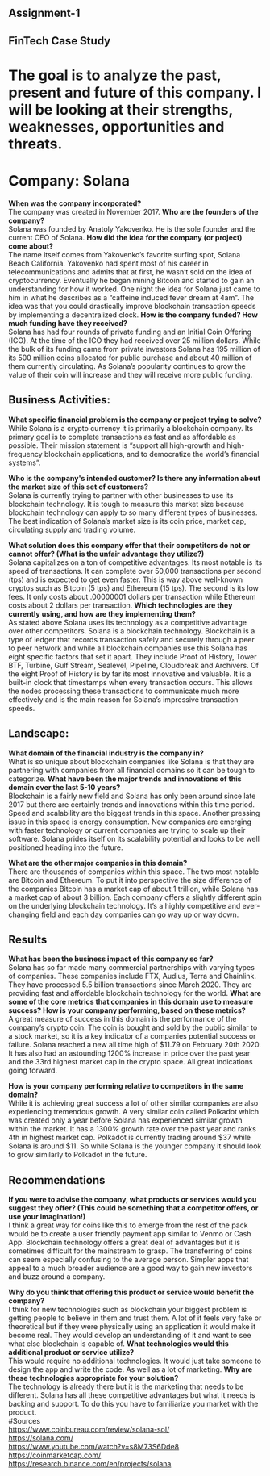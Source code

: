 ## Assignment-1

## FinTech Case Study

# The goal is to analyze the past, present and future of this company. I will be looking at their strengths, weaknesses, opportunities and threats. 

# Company: Solana 

**When was the company incorporated?**      
The company was created in November 2017.
**Who are the founders of the company?**    
Solana was founded by Anatoly Yakovenko. He is the sole founder and the current CEO of Solana. 
**How did the idea for the company (or project) come about?**    
The name itself comes from Yakovenko’s favorite surfing spot, Solana Beach California. Yakovenko had spent most of his career in telecommunications and admits that at first, he wasn’t sold on the idea of cryptocurrency. Eventually he began mining Bitcoin and started to gain an understanding for how it worked. One night the idea for Solana just came to him in what he describes as a “caffeine induced fever dream at 4am”. The idea was that you could drastically improve blockchain transaction speeds by implementing a decentralized clock. 
**How is the company funded? How much funding have they received?**    
Solana has had four rounds of private funding and an Initial Coin Offering (ICO). At the time of the ICO they had received over 25 million dollars. While the bulk of its funding came from private investors Solana has 195 million of its 500 million coins allocated for public purchase and about 40 million of them currently circulating. As Solana’s popularity continues to grow the value of their coin will increase and they will receive more public funding.

## Business Activities:

**What specific financial problem is the company or project trying to solve?**    
While Solana is a crypto currency it is primarily a blockchain company. Its primary goal is to complete transactions as fast and as affordable as possible. Their mission statement is “support all high-growth and high-frequency blockchain applications, and to democratize the world’s financial systems”.

**Who is the company's intended customer?  Is there any information about the market size of this set of customers?**    
Solana is currently trying to partner with other businesses to use its blockchain technology. It is tough to measure this market size because blockchain technology can apply to so many different types of businesses. The best indication of Solana’s market size is its coin price, market cap, circulating supply and trading volume. 
	
**What solution does this company offer that their competitors do not or cannot offer? (What is the unfair advantage they utilize?)**     
Solana capitalizes on a ton of competitive advantages. Its most notable is its speed of transactions. It can complete over 50,000 transactions per second (tps) and is expected to get even faster. This is way above well-known cryptos such as Bitcoin (5 tps) and Ethereum (15 tps). The second is its low fees. It only costs about .00000001 dollars per transaction while Ethereum costs about 2 dollars per transaction. 
**Which technologies are they currently using, and how are they implementing them?**   
As stated above Solana uses its technology as a competitive advantage over other competitors. Solana is a blockchain technology. Blockchain is a type of ledger that records transaction safely and securely through a peer to peer network and while all blockchain companies use this Solana has eight specific factors that set it apart. They include Proof of History, Tower BTF, Turbine, Gulf Stream, Sealevel, Pipeline, Cloudbreak and Archivers. Of the eight Proof of History is by far its most innovative and valuable. It is a built-in clock that timestamps when every transaction occurs. This allows the nodes processing these transactions to communicate much more effectively and is the main reason for Solana’s impressive transaction speeds.

## Landscape:

**What domain of the financial industry is the company in?**    
What is so unique about blockchain companies like Solana is that they are partnering with companies from all financial domains so it can be tough to categorize. 
**What have been the major trends and innovations of this domain over the last 5-10 years?**    
Blockchain is a fairly new field and Solana has only been around since late 2017 but there are certainly trends and innovations within this time period. Speed and scalability are the biggest trends in this space. Another pressing issue in this space is energy consumption.  New companies are emerging with faster technology or current companies are trying to scale up their software. Solana prides itself on its scalability potential and looks to be well positioned heading into the future. 

**What are the other major companies in this domain?**    
There are thousands of companies within this space. The two most notable are Bitcoin and Ethereum. To put it into perspective the size difference of the companies Bitcoin has a market cap of about 1 trillion, while Solana has a market cap of about 3 billion. Each company offers a slightly different spin on the underlying blockchain technology. It’s a highly competitive and ever-changing field and each day companies can go way up or way down. 


## Results

**What has been the business impact of this company so far?**    
Solana has so far made many commercial partnerships with varying types of companies. These companies include FTX, Audius, Terra and Chainlink. They have processed 5.5 billion transactions since March 2020. They are providing fast and affordable blockchain technology for the world. 
**What are some of the core metrics that companies in this domain use to measure success? How is your company performing, based on these metrics?**    
A great measure of success in this domain is the performance of the company’s crypto coin. The coin is bought and sold by the public similar to a stock market, so it is a key indicator of a companies potential success or failure. Solana reached a new all time high of $11.79 on February 20th 2020. It has also had an astounding 1200% increase in price over the past year and the 33rd highest market cap in the crypto space. All great indications going forward. 

**How is your company performing relative to competitors in the same domain?**   
While it is achieving great success a lot of other similar companies are also experiencing tremendous growth. A very similar coin called Polkadot which was created only a year before Solana has experienced similar growth within the market. It has a 1300% growth rate over the past year and ranks 4th in highest market cap. Polkadot is currently trading around $37 while Solana is around $11. So while Solana is the younger company it should look to grow similarly to Polkadot in the future.  

## Recommendations

**If you were to advise the company, what products or services would you suggest they offer? (This could be something that a competitor offers, or use your imagination!)**    
I think a great way for coins like this to emerge from the rest of the pack would be to create a user friendly payment app similar to Venmo or Cash App. Blockchain technology offers a great deal of advantages but it is sometimes difficult for the mainstream to grasp. The transferring of coins can seem especially confusing to the average person.  Simpler apps that appeal to a much broader audience are a good way to gain new investors and buzz around a company.   

**Why do you think that offering this product or service would benefit the company?**    
I think for new technologies such as blockchain your biggest problem is getting people to believe in them and trust them. A lot of it feels very fake or theoretical but if they were physically using an application it would make it become real. They would develop an understanding of it and want to see what else blockchain is capable of. 
**What technologies would this additional product or service utilize?**    
This would require no additional technologies. It would just take someone to design the app and write the code. As well as a lot of marketing. 
**Why are these technologies appropriate for your solution?**    
The technology is already there but it is the marketing that needs to be different. Solana has all these competitive advantages but what it needs is backing and support. To do this you have to familiarize you market with the product.        
#Sources    
https://www.coinbureau.com/review/solana-sol/  
https://solana.com/  
https://www.youtube.com/watch?v=s8M73S6Dde8  
https://coinmarketcap.com/  
https://research.binance.com/en/projects/solana  





